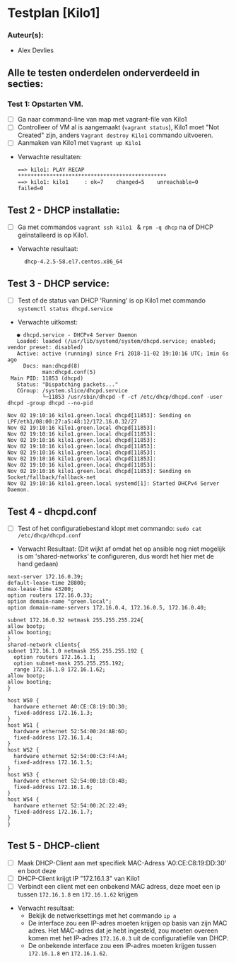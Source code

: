 # Testplan [Kilo1]

### Auteur(s):
- Alex Devlies

## Alle te testen onderdelen onderverdeeld in secties:
### Test 1: Opstarten VM.
- [ ] Ga naar command-line van map met vagrant-file van Kilo1
- [ ] Controlleer of VM al is aangemaakt (`vagrant status`), Kilo1 moet "Not Created" zijn, anders `Vagrant destroy Kilo1` commando uitvoeren.
- [ ] Aanmaken van Kilo1 met `Vagrant up Kilo1`

* Verwachte resultaten:
    ```
    ==> kilo1: PLAY RECAP ***********************************************
    ==> kilo1: kilo1     : ok=7    changed=5    unreachable=0    failed=0

    ```

## Test 2 - DHCP installatie:  

- [ ] Ga met commandos `vagrant ssh kilo1 ` & `rpm -q dhcp` na of DHCP geïnstalleerd is op Kilo1.

* Verwachte resultaat:  

  ```
    dhcp-4.2.5-58.el7.centos.x86_64
  ```
## Test 3 - DHCP service:

- [ ] Test of de status van DHCP 'Running' is op Kilo1 met commando `systemctl status dhcpd.service`

* Verwachte uitkomst:
```
   ● dhcpd.service - DHCPv4 Server Daemon
   Loaded: loaded (/usr/lib/systemd/system/dhcpd.service; enabled; vendor preset: disabled)
   Active: active (running) since Fri 2018-11-02 19:10:16 UTC; 1min 6s ago
     Docs: man:dhcpd(8)
           man:dhcpd.conf(5)
 Main PID: 11853 (dhcpd)
   Status: "Dispatching packets..."
   CGroup: /system.slice/dhcpd.service
           └─11853 /usr/sbin/dhcpd -f -cf /etc/dhcp/dhcpd.conf -user dhcpd -group dhcpd --no-pid

Nov 02 19:10:16 kilo1.green.local dhcpd[11853]: Sending on   LPF/eth1/08:00:27:a5:48:12/172.16.0.32/27
Nov 02 19:10:16 kilo1.green.local dhcpd[11853]:
Nov 02 19:10:16 kilo1.green.local dhcpd[11853]:
Nov 02 19:10:16 kilo1.green.local dhcpd[11853]:
Nov 02 19:10:16 kilo1.green.local dhcpd[11853]:     
Nov 02 19:10:16 kilo1.green.local dhcpd[11853]:    
Nov 02 19:10:16 kilo1.green.local dhcpd[11853]:    
Nov 02 19:10:16 kilo1.green.local dhcpd[11853]:
Nov 02 19:10:16 kilo1.green.local dhcpd[11853]: Sending on   Socket/fallback/fallback-net
Nov 02 19:10:16 kilo1.green.local systemd[1]: Started DHCPv4 Server Daemon.

```
## Test 4 - dhcpd.conf

- [ ] Test of het configuratiebestand klopt met commando: `sudo cat /etc/dhcp/dhcpd.conf `

* Verwacht Resultaat: (Dit wijkt af omdat het op ansible nog niet mogelijk is om 'shared-networks' te configureren, dus wordt het hier met de hand gedaan)

```
next-server 172.16.0.39;
default-lease-time 28800;
max-lease-time 43200;
option routers 172.16.0.33;
option domain-name "green.local";
option domain-name-servers 172.16.0.4, 172.16.0.5, 172.16.0.40;

subnet 172.16.0.32 netmask 255.255.255.224{
allow bootp;
allow booting;
}
shared-network clients{
subnet 172.16.1.0 netmask 255.255.255.192 {
  option routers 172.16.1.1;
  option subnet-mask 255.255.255.192;
  range 172.16.1.8 172.16.1.62;
allow bootp;
allow booting;
}

host WS0 {
  hardware ethernet A0:CE:C8:19:DD:30;
  fixed-address 172.16.1.3;
}
host WS1 {
  hardware ethernet 52:54:00:24:AB:6D;
  fixed-address 172.16.1.4;
}
host WS2 {
  hardware ethernet 52:54:00:C3:F4:A4;
  fixed-address 172.16.1.5;
}
host WS3 {
  hardware ethernet 52:54:00:18:C8:4B;
  fixed-address 172.16.1.6;
}
host WS4 {
  hardware ethernet 52:54:00:2C:22:49;
  fixed-address 172.16.1.7;
}
}
```

## Test 5 - DHCP-client
- [ ] Maak DHCP-Client aan met specifiek MAC-Adress 'A0:CE:C8:19:DD:30' en boot deze
- [ ] DHCP-Client krijgt IP "172.16.1.3" van Kilo1
- [ ] Verbindt een client met een onbekend MAC adress, deze moet een ip tussen `172.16.1.8` en `172.16.1.62` krijgen

* Verwacht resultaat:
  - Bekijk de netwerksettings met het commando `ip a`
  - De interface zou een IP-adres moeten krijgen op basis van zijn MAC adres. Het MAC-adres dat je hebt ingesteld, zou moeten overeen komen met het IP-adres `172.16.0.3` uit de configuratiefile van DHCP.
  - De onbekende interface zou een IP-adres moeten krijgen tussen `172.16.1.8` en `172.16.1.62`.
